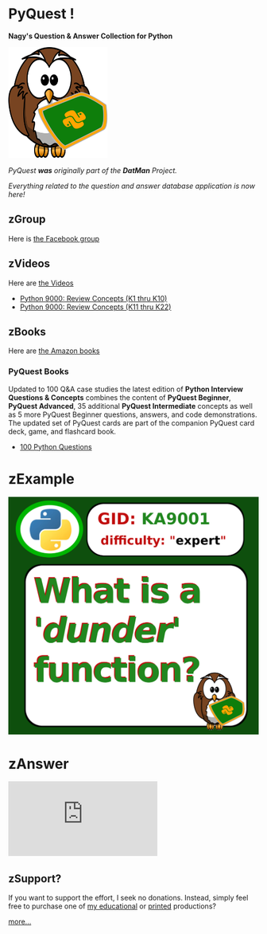 # PyQuest !
**Nagy's Question &amp; Answer Collection for Python**

![Pyquest Logo](PyQuest_Logo.png)

*PyQuest **was** originally part of the **DatMan** Project.*

*Everything related to the question and answer database application is now here!*

## zGroup
Here is [the Facebook group](https://www.facebook.com/PythonVideo/)

## zVideos
Here are [the Videos](https://soft9000.com)
- [Python 9000: Review Concepts (K1 thru K10)](https://www.udemy.com/course/python-interview-questions/?referralCode=6B199764132B575C503C)
- [Python 9000: Review Concepts (K11 thru K22)](https://www.udemy.com/course/nagys-python-review-k11-k22/?referralCode=2280C848244C9714E1E2)

## zBooks
Here are [the Amazon books](https://www.amazon.com/Randall-Nagy/e/B08ZJLH1VN/ref=aufs_dp_fta_dsk)

### PyQuest Books
Updated to 100 Q&A case studies the latest edition of **Python Interview Questions & Concepts** combines the content of **PyQuest Beginner**, **PyQuest Advanced**, 35 additional **PyQuest Intermediate** concepts as well as 5 more PyQuest Beginner questions, answers, and code demonstrations. The updated set of PyQuest cards are part of the companion PyQuest card deck, game, and flashcard book.

- [100 Python Questions](https://www.amazon.com/dp/B0BH97W78F)


# zExample
![Sample Question](https://github.com/Python3-Training/PyQuest/blob/main/QuestJSOB/Images/2020_10_08_KA9001.png)

# zAnswer
![Sample Answer](https://github.com/Python3-Training/PyQuest/blob/main/QuestJSOB/KASeries/KA9000/KA9001.pdf)

## zSupport?
If you want to support the effort, I seek no donations. Instead, simply feel free to purchase one of [my educational](https://www.udemy.com/user/randallnagy2/) or [printed](https://www.amazon.com/Randall-Nagy/e/B08ZJLH1VN?ref=sr_ntt_srch_lnk_1&qid=1660050704&sr=8-1) productions?

[more...](https://github.com/Python3-Training/PyQuest/tree/main/QuestJSOB/KASeries/KA9000)
